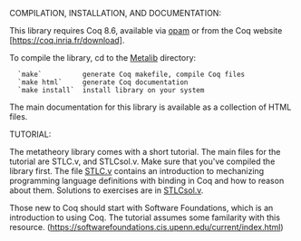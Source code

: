 COMPILATION, INSTALLATION, AND DOCUMENTATION:

  This library requires Coq 8.6, available via [opam](https://opam.ocaml.org/)
  or from the Coq website [https://coq.inria.fr/download].

  To compile the library, cd to the [Metalib](Metalib/) directory:

      `make`          generate Coq makefile, compile Coq files
	  `make html`     generate Coq documentation
	  `make install`  install library on your system

  The main documentation for this library is available as a collection of HTML
  files.

TUTORIAL:

  The metatheory library comes with a short tutorial.  The main files for the
  tutorial are STLC.v, and STLCsol.v.  Make sure that you've compiled the
  library first. The file [STLC.v](STLC.v) contains an introduction to
  mechanizing programming language definitions with binding in Coq and how to
  reason about them.  Solutions to exercises are in [STLCsol.v](STLCsol.v).

  Those new to Coq should start with Software Foundations, which is an
  introduction to using Coq. The tutorial assumes some familarity with
  this resource.
  (https://softwarefoundations.cis.upenn.edu/current/index.html)
